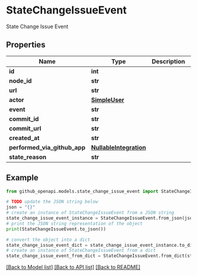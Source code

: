 # StateChangeIssueEvent

State Change Issue Event

## Properties

Name | Type | Description | Notes
------------ | ------------- | ------------- | -------------
**id** | **int** |  | 
**node_id** | **str** |  | 
**url** | **str** |  | 
**actor** | [**SimpleUser**](SimpleUser.md) |  | 
**event** | **str** |  | 
**commit_id** | **str** |  | 
**commit_url** | **str** |  | 
**created_at** | **str** |  | 
**performed_via_github_app** | [**NullableIntegration**](NullableIntegration.md) |  | 
**state_reason** | **str** |  | [optional] 

## Example

```python
from github_openapi.models.state_change_issue_event import StateChangeIssueEvent

# TODO update the JSON string below
json = "{}"
# create an instance of StateChangeIssueEvent from a JSON string
state_change_issue_event_instance = StateChangeIssueEvent.from_json(json)
# print the JSON string representation of the object
print(StateChangeIssueEvent.to_json())

# convert the object into a dict
state_change_issue_event_dict = state_change_issue_event_instance.to_dict()
# create an instance of StateChangeIssueEvent from a dict
state_change_issue_event_from_dict = StateChangeIssueEvent.from_dict(state_change_issue_event_dict)
```
[[Back to Model list]](../README.md#documentation-for-models) [[Back to API list]](../README.md#documentation-for-api-endpoints) [[Back to README]](../README.md)


